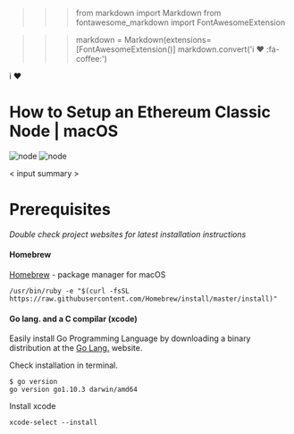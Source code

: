 >>> from markdown import Markdown
>>> from fontawesome_markdown import FontAwesomeExtension

>>> markdown = Markdown(extensions=[FontAwesomeExtension()]
>>> markdown.convert('i ♥ :fa-coffee:')


<p>i ♥ <i class="fa fa-coffee"></i></p>

# How to Setup an Ethereum Classic Node | macOS
![node](https://hype.codes/sites/default/files/photoarchive/screenshots/etc.png)
![node](https://seeklogo.com/images/A/apple-mac-logo-FB34556F8D-seeklogo.com.png)

< input summary >

# Prerequisites

*Double check project websites for latest installation instructions*

#### Homebrew

[Homebrew](https://brew.sh/) - package manager for macOS

```
/usr/bin/ruby -e "$(curl -fsSL https://raw.githubusercontent.com/Homebrew/install/master/install)"
```

#### Go lang. and a C compilar (xcode)

Easily install Go Programming Language by downloading a binary distribution at the [Go Lang.](https://golang.org/) website.

Check installation in terminal.

```
$ go version
go version go1.10.3 darwin/amd64
```

Install xcode

```
xcode-select --install
```
